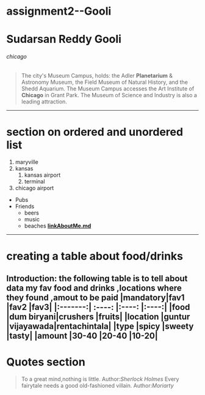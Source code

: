 # assignment2--Gooli
# Sudarsan Reddy Gooli
###### chicago
>The city's Museum Campus, holds: the Adler **Planetarium** & Astronomy Museum, the Field Museum of Natural History, and the Shedd Aquarium. The Museum Campus accesses the Art Institute of **Chicago** in Grant Park. The Museum of Science and Industry is also a leading attraction.
***
# section on ordered and unordered list
1. maryville
2. kansas
   1. kansas airport
   2. terminal
3. chicago airport  
* Pubs
* Friends
   * beers
   * music
   * beaches
**[linkAboutMe.md](AboutMe.md)**
---
# creating a table about food/drinks

Introduction:
the following table is to tell about data my fav food and drinks ,locations where they found ,amout to be paid
|mandatory|fav1       |fav2      |fav3|
|:-------:| :----:    |:----:    |:----:|
|food     |dum biryani|crushers  |fruits|
|location |guntur     |vijayawada|rentachintala|
|type     |spicy      |sweety    |tasty|
|amount   |30-40      |20-40     |10-20|
---
# Quotes section
>To a great mind,nothing is little.
>Author:*Sherlock Holmes*
>Every fairytale needs a good old-fashioned villain.
>Author:*Moriarty*
